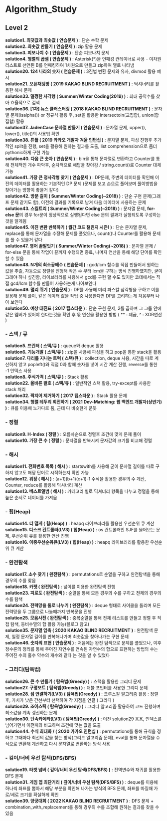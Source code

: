 # Algorithm_Study

## Level 2  
**solution1. 최댓값과 최솟값 ( 연습문제 )** : 단순 수학 문제  
**solution2. 최솟값 만들기 ( 연습문제 )** :zip 활용 문제  
**solution3. 피보나치 수 ( 연습문제 )** : 단순 피보나치 문제  
**solution4. 행렬의 곱셈 ( 연습문제 )** : Asterisk(*)을 언패킹 컨테이너로 사용 - 이차원 리스트로 선언된 B를 언패킹하여 1차원으로 만들고 zip하여 열로 나타냄  
**solution20.  124 나라의 숫자 ( 연습문제 )** : 3진법 변환 문제와 유사, divmod 활용 예시  
**solution21. 오픈채팅방 ( 2019 KAKAO BLIND RECRUITMENT )** : 딕셔너리를 활용한 해시 문제  
**solution33. 멀쩡한 사각형 ( Summer/Winter Coding(2019) )** : 최대 공약수를 찾아 효율적으로 검색  
**solution36. [1차] 뉴스 클러스터링 ( 2018 KAKAO BLIND RECRUITMENT )** : 문자열 문제(isalpha()) or 정규식 활용 후, set을 활용한 intersectoin(교집합), union(합집합) 활용  
**solution37. JadenCase 문자열 만들기 ( 연습문제 )** : 문자열 문제, upper(), lower(), title()의 사용법 확인  
**solution38. 튜플 ( 2019 카카오 개발자 겨울 인턴십 )** : 문자열 문제, 파싱 진행후 추가적인 spilt을 진행, set을 활용해 원하는 결과를 도출, list comprehension으로 좀더 pythonic하게 구현 가능   
**solution40. 다음 큰 숫자 ( 연습문제 )** : bin을 통해 문자열로 변환하고 Counter를 통해 전체적인 개수 파악후, 순차적으로 해답을 찾아감 / string.count()로 Counter 대체 가능  
**solution41. 가장 큰 정사각형 찾기 ( 연습문제 )** : DP문제, 주변의 데이터를 확인해 이전의 데이터를 활용하는 기본적인 DP 문제 (문제를 보고 손으로 풀어보며 풀이방법을 찾아가는 방향이 좋을거 같다)  
**solution42. 방문 길이 ( Summer/Winter Coding(~2018) )** : 단순 구현 문제(그래프 문제 같기도 함), 이전의 결과를 기록으로 남겨 다음 데이터에 사용하는 문제  
**solution43. 스킬트리 ( Summer/Winter Coding(~2018) )** : 문자열 문제, **for-else 문**의 경우 for문이 정상적으로 실행된다면 else 문의 결과가 실행되도록 구성하는 것을 알게됨  
**solution45. 이진 변환 반복하기 ( 월간 코드 챌린지 시즌1 )** : 단순 문자열 문제, replace를 통해 문자열을 수정해 문제를 풀었으나, count()나 Counter를 활용해 문제를 풀 수 있을거 같다  
**solution47. 영어 끝말잇기 ( Summer/Winter Coding(~2018) )** : 문자열 문제 / for-else 문을 통해 작업이 끝까지 수행되면 종료, 나머지 연산을 통해 해당 단어를 확인 할 수 있음  
**solution48. N개의 최소공배수 ( 연습문제 )** : gcd/lcm 함수를 직접 만들어서 원하는 값을 추출, 자동으로 정렬을 진행해 작은 수 부터 lcm을 구하는 방식 진행하였지만, 굳이 그래야 하나 싶긴함, 라이브러리를 사용해서 gcd를 구현 할 수도 있지만 코테에서는 직접 gcd/lcm 함수를 만들어 사용하는게 나아보인다  
**solution49. 멀리 뛰기 ( 연습문제 )** : DP를 사용해 미리 파스칼 삼각형을 구하고 이를 활용해 문제 풀이, 같은 데이터 값을 작업 중 사용한다면 DP를 고려하는게 처음부터 나아 보인다  
**solution50. 예상 대진표 ( 2017 팁스타운 )** : 단순 구현 문제, 2를 곱하며 그 그룹 안에 같은 멤버가 있어야 한다는것을 확인 후 몫 연산을 활용한 방법 ( ** : 제곱, ^ : XOR연산 )  
  
### - 스택 / 큐  
**solution5. 프린터 ( 스택/큐 )** : queue와 deque 활용  
**solution6. 기능개발 ( 스택/큐 )** : zip을 사용해 파싱을 하고 pop을 통한 stack을 활용  
**solution7. 다리를 지나는 트럭 ( 스택/큐 )** : collection, deque 사용, 시간을 따로 계산하지 않고 popleft()와 직접 0과 함께 숫자를 넣어 시간 계산 진행, reverse를 통한 -1 인덱스 사용  
**solution8. 주식가격 ( 스택/큐 )** : Stack 활용  
**solution22. 올바른 괄호 ( 스택/큐 )** : 일반적인 스택 활용, try-except를 사용한 stack 처리   
**solution32. 짝지어 제거하기 ( 2017 팁스타운 )** : Stack 활용 문제  
**solution34. 행렬 테두리 회전하기 ( 2021 Dev-Matching: 웹 백엔드 개발자(상반기) )** : 큐를 이용해 노가다로 품, 근데 다 비슷한게 푼듯  
  
### - 정렬  
**solution9. H-Index ( 정렬 )** : 오름차순으로 정렬후 조건에 맞게 문제 풀이  
**solution10. 가장 큰 수 ( 정렬 )** : 문자열을 반복시켜 문자값의 크기를 비교해 정렬  
  
### - 해시  
**solution11. 전화번호 목록 ( 해시 )** : startswith를 사용해 굳이 문자열 길이를 따로 구하지 않고도 해당 단어로 시작하는지 확인 가능  
**solution12. 위장 ( 해시 )** : (a+1)(b+1)(c+1)-1 수식을 활용한 경우의 수 계산, Counter, reduce를 활용해 딕셔너리 계산  
**solution13. 베스트앨범 ( 해시 )** : 카테고리 별로 딕셔너리 항목을 나누고 정렬을 통해 높은 순서로 데이터를 가져옴 
  
### - 힙(Heap)   
**solution14. 더 맵게 ( 힙(Heap) )** : heapq 라이브러리를 활용한 우선순위 큐 계산  
**solution15. 디스크 컨트롤러(LV3) ( 힙(Heap) )** : os 컨트롤러인 SJF를 물어보는 문제, 우선순위 큐를 활용한 연산 진행  
**solution16. 이중우선순위큐(LV3) ( 힙(Heap) )** : heapq 라이브러리를 활용한 우선순위 큐 계산  
  
### - 완전탐색  
**solution17. 소수 찾기 ( 완전탐색 )** : permutations로 순열을 구하고 완전탐색을 통해 경우의 수를 찾음  
**solution18. 카펫 ( 완전탐색 )** : 넓이를 이용한 완전탐색 진행  
**solution23. 피로도 ( 완전탐색 )** : 순열을 통해 모든 경우의 수를 구하고 전체의 경우의 수를 탐색  
**solution24. 전력망을 둘로 나누기 ( 완전탐색 )** : deque 형태로 사이클을 돌리며 모든 전력망을 두 그룹으로 나눌때까지 반복문을 진행  
**solution25. 모음사전 ( 완전탐색 )** : 중복순열을 통해 전체 리스트를 만들고 정렬 후 직접 탐색, 등비수열의 합 활용 가능(블로그 참고)  
**solution35. 문자열 압축 ( 2020 KAKAO BLIND RECRUITMENT )** : 완전탐색 문제, 일정 문자열 길이를 반복해나가며 최솟값을 찾아나가는 구현 문제  
**solution46. 숫자의 표현 ( 연습문제 )** : 처음에는 완전 탐색으로 문제를 풀었으나, 이후 정수론의 정리를 통해 주어진 자연수를 연속된 자연수의 합으로 표현하는 방법의 수는 주어진 수의 홀수 약수의 개수와 같다 는 것을 알 수 있었다  
  
### - 그리디(탐욕법)  
**solution26. 큰 수 만들기 ( 탐욕법(Greedy) )** : 스택을 활용한 그리디 문제  
**solution27. 구명보트 ( 탐욕법(Greedy) )** : 더블 포인터를 사용한 그리디 문제  
**solution28. 섬 연결하기(LV3) ( 탐욕법(Greedy) )** : 크루스칼 알고리즘 활용 : 정렬 후, 가치가 낮은 간선부터 선택하여 각 지점을 연결 ( 그리디 )  
**solution29. 조이스틱 ( 탐욕법(Greedy) )** : 그리디 알고리즘 활용하여 코드 진행하며 최소값을 계속 갱신하는 문제   
**solution30. 단속카메라(LV3) ( 탐욕법(Greedy) )** : 이전 solution29 응용, 인덱스를 넘어가면서 이전꺼와 비교하며 조건에 맞는 값을 도출  
**solution44. 수식 최대화 / ( 2020 카카오 인턴십 )** : permutations를 통해 규칙을 정하고 그때마다 최선의 값을 찾는 방식(그리드 알고리즘 문제), eval를 통해 문자열을 수식으로 변환해 계산하고 다시 문자열로 변환하는 방식 사용  

### - 깊이/너비 우선 탐색(DFS/BFS)  
**solution19. 타겟 넘버 ( 깊이/너비 우선 탐색(DFS/BFS) )** : 전역변수와 재귀를 활용한 DFS 문제  
**solution31. 게임 맵 최단거리 ( 깊이/너비 우선 탐색(DFS/BFS) )** : deque를 이용해 하나씩 좌표를 뽑아서 해당 부분을 확인해 나가는 방식의 BFS 문제, 좌표를 따질때 가로/세로 크기를 확실하게 확인  
**solution39. 양궁대회 ( 2022 KAKAO BLIND RECRUITMENT )** : DFS 문제 + combination_with_replacement를 통해 경우의 수를 조합해 원하는 결과를 찾을 수 있음  